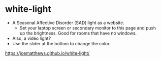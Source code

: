 # white-light

- A Seasonal Affective Disorder (SAD) light as a website. 
  - Set your laptop screen or secondary monitor to this page and push up the brightness. Good for rooms that have no windows.
- Also, a video light?
- Use the slider at the bottom to change the color.

https://joematthews.github.io/white-light/
